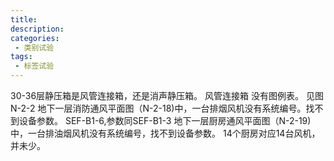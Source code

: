 ```yaml
---
title:
description:
categories:
 - 类别试验
tags:
 - 标签试验
---
```

30-36层静压箱是风管连接箱，还是消声静压箱。	风管连接箱
没有图例表。	见图N-2-2
地下一层消防通风平面图（N-2-18)中，一台排烟风机没有系统编号。找不到设备参数。	SEF-B1-6,参数同SEF-B1-3
地下一层厨房通风平面图（N-2-19)中，一台排油烟风机没有系统编号，找不到设备参数。	14个厨房对应14台风机，并未少。
